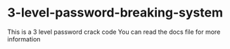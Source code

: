 # 3-level-password-breaking-system
This is a 3 level password crack code
You can read the docs file for more information
